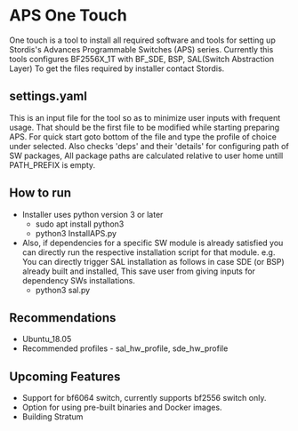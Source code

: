 # APS One Touch

One touch is a tool to install all required software and tools for setting up Stordis's Advances Programmable Switches (APS) series.
Currently this tools configures BF2556X_1T with BF_SDE, BSP, SAL(Switch Abstraction Layer)
To get the files required by installer contact Stordis.

## settings.yaml

This is an input file for the tool so as to minimize user inputs with frequent usage.
That should be the first file to be modified while starting preparing APS.
For quick start goto bottom of the file and type the profile of choice under selected. Also checks 'deps' and their 'details' for configuring path of SW packages, All package paths are calculated relative to user home untill PATH_PREFIX is empty.

## How to run

- Installer uses python version 3 or later
  - sudo apt install python3
  - python3 InstallAPS.py
- Also, if dependencies for a specific SW module is already satisfied you can directly run the
 respective installation script for that module.
 e.g. You can directly trigger SAL installation as follows in case SDE (or BSP) already built and installed, This save user from giving inputs for dependency SWs installations.
  - python3 sal.py

## Recommendations

- Ubuntu_18.05
- Recommended profiles - sal_hw_profile, sde_hw_profile

## Upcoming Features

- Support for bf6064 switch, currently supports bf2556 switch only.
- Option for using pre-built binaries and Docker images.
- Building Stratum
